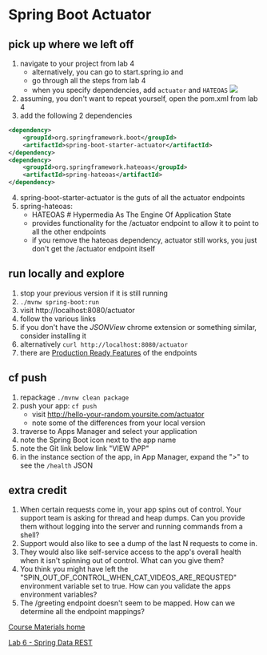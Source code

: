 # Spring Boot Actuator

## pick up where we left off
1. navigate to your project from lab 4
   * alternatively, you can go to start.spring.io and
   * go through all the steps from lab 4
   * when you specify dependencies, add `actuator` and `HATEOAS`
![](lab2_boot.png)
2. assuming, you don't want to repeat yourself, open the pom.xml from lab 4
3. add the following 2 dependencies
```xml
<dependency>
    <groupId>org.springframework.boot</groupId>
    <artifactId>spring-boot-starter-actuator</artifactId>
</dependency>
<dependency>
    <groupId>org.springframework.hateoas</groupId>
    <artifactId>spring-hateoas</artifactId>
</dependency>
```
4. spring-boot-starter-actuator is the guts of all the actuator endpoints
5. spring-hateoas:
   * HATEOAS # Hypermedia As The Engine Of Application State
   * provides functionality for the /actuator endpoint to allow it to point to all the other endpoints
   * if you remove the hateoas dependency, actuator still works, you just don't get the /actuator endpoint itself

## run locally and explore
1. stop your previous version if it is still running
2. `./mvnw spring-boot:run`
3. visit http://localhost:8080/actuator
4. follow the various links
5. if you don't have the _JSONView_ chrome extension or something similar, consider installing it
6. alternatively
`curl http://localhost:8080/actuator`
7. there are [Production Ready Features](http://docs.spring.io/spring-boot/docs/current/reference/html/production-ready-endpoints.html) of the endpoints

## cf push
1. repackage `./mvnw clean package`
2. push your app:  `cf push`
   * visit http://hello-your-random.yoursite.com/actuator
   * note some of the differences from your local version
3. traverse to Apps Manager and select your application
4. note the Spring Boot icon next to the app name
5. note the Git link below link "VIEW APP"
6. in the instance section of the app, in App Manager, expand the ">" to see the `/health` JSON

## extra credit
1. When certain requests come in, your app spins out of control.  Your support team is asking for thread and heap dumps.  Can you provide them without logging into the server and running commands from a shell?
2. Support would also like to see a dump of the last N requests to come in.
3. They would also like self-service access to the app's overall health when it isn't spinning out of control. What can you give them?
4. You think you might have left the "SPIN_OUT_OF_CONTROL_WHEN_CAT_VIDEOS_ARE_REQUSTED" environment variable set to true.  How can you validate the apps environment variables?
5. The /greeting endpoint doesn't seem to be mapped.  How can we determine all the endpoint mappings?

[Course Materials home](../../README.md#labs)

[Lab 6 - Spring Data REST](../lab06_spring_data_rest/README.md)
